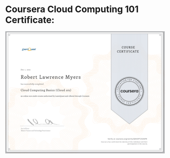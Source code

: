# Coursera Cloud Computing 101 Certificate:

![pic](cloudcomputing/Coursera_CloudComputing101.PNG) 


